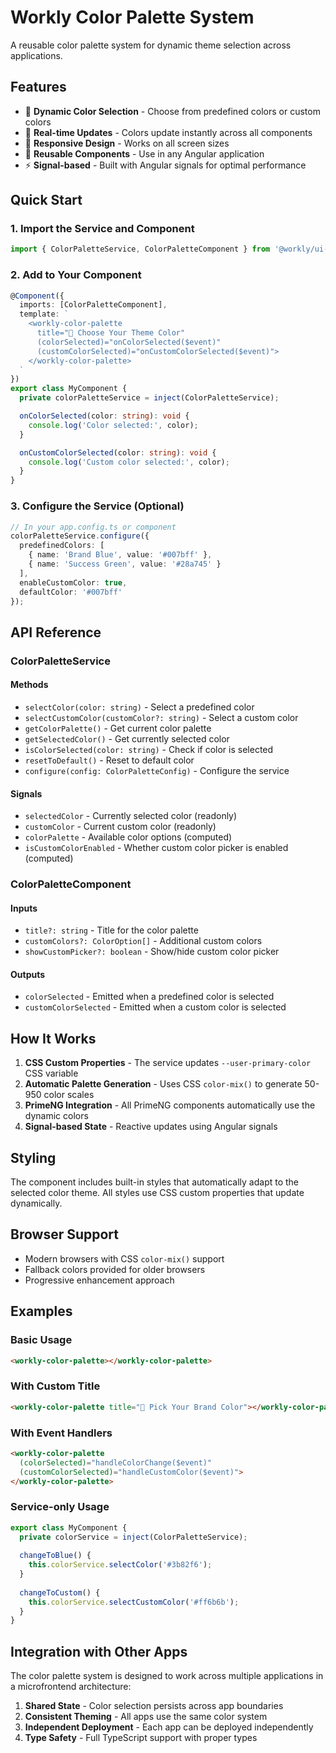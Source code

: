 # Workly Color Palette System

A reusable color palette system for dynamic theme selection across applications.

## Features

- 🎨 **Dynamic Color Selection** - Choose from predefined colors or custom colors
- 🔄 **Real-time Updates** - Colors update instantly across all components
- 📱 **Responsive Design** - Works on all screen sizes
- 🧩 **Reusable Components** - Use in any Angular application
- ⚡ **Signal-based** - Built with Angular signals for optimal performance

## Quick Start

### 1. Import the Service and Component

```typescript
import { ColorPaletteService, ColorPaletteComponent } from '@workly/ui-component';
```

### 2. Add to Your Component

```typescript
@Component({
  imports: [ColorPaletteComponent],
  template: `
    <workly-color-palette 
      title="🎨 Choose Your Theme Color"
      (colorSelected)="onColorSelected($event)"
      (customColorSelected)="onCustomColorSelected($event)">
    </workly-color-palette>
  `
})
export class MyComponent {
  private colorPaletteService = inject(ColorPaletteService);

  onColorSelected(color: string): void {
    console.log('Color selected:', color);
  }

  onCustomColorSelected(color: string): void {
    console.log('Custom color selected:', color);
  }
}
```

### 3. Configure the Service (Optional)

```typescript
// In your app.config.ts or component
colorPaletteService.configure({
  predefinedColors: [
    { name: 'Brand Blue', value: '#007bff' },
    { name: 'Success Green', value: '#28a745' }
  ],
  enableCustomColor: true,
  defaultColor: '#007bff'
});
```

## API Reference

### ColorPaletteService

#### Methods

- `selectColor(color: string)` - Select a predefined color
- `selectCustomColor(customColor?: string)` - Select a custom color
- `getColorPalette()` - Get current color palette
- `getSelectedColor()` - Get currently selected color
- `isColorSelected(color: string)` - Check if color is selected
- `resetToDefault()` - Reset to default color
- `configure(config: ColorPaletteConfig)` - Configure the service

#### Signals

- `selectedColor` - Currently selected color (readonly)
- `customColor` - Current custom color (readonly)
- `colorPalette` - Available color options (computed)
- `isCustomColorEnabled` - Whether custom color picker is enabled (computed)

### ColorPaletteComponent

#### Inputs

- `title?: string` - Title for the color palette
- `customColors?: ColorOption[]` - Additional custom colors
- `showCustomPicker?: boolean` - Show/hide custom color picker

#### Outputs

- `colorSelected` - Emitted when a predefined color is selected
- `customColorSelected` - Emitted when a custom color is selected

## How It Works

1. **CSS Custom Properties** - The service updates `--user-primary-color` CSS variable
2. **Automatic Palette Generation** - Uses CSS `color-mix()` to generate 50-950 color scales
3. **PrimeNG Integration** - All PrimeNG components automatically use the dynamic colors
4. **Signal-based State** - Reactive updates using Angular signals

## Styling

The component includes built-in styles that automatically adapt to the selected color theme. All styles use CSS custom properties that update dynamically.

## Browser Support

- Modern browsers with CSS `color-mix()` support
- Fallback colors provided for older browsers
- Progressive enhancement approach

## Examples

### Basic Usage
```html
<workly-color-palette></workly-color-palette>
```

### With Custom Title
```html
<workly-color-palette title="🎨 Pick Your Brand Color"></workly-color-palette>
```

### With Event Handlers
```html
<workly-color-palette 
  (colorSelected)="handleColorChange($event)"
  (customColorSelected)="handleCustomColor($event)">
</workly-color-palette>
```

### Service-only Usage
```typescript
export class MyComponent {
  private colorService = inject(ColorPaletteService);
  
  changeToBlue() {
    this.colorService.selectColor('#3b82f6');
  }
  
  changeToCustom() {
    this.colorService.selectCustomColor('#ff6b6b');
  }
}
```

## Integration with Other Apps

The color palette system is designed to work across multiple applications in a microfrontend architecture:

1. **Shared State** - Color selection persists across app boundaries
2. **Consistent Theming** - All apps use the same color system
3. **Independent Deployment** - Each app can be deployed independently
4. **Type Safety** - Full TypeScript support with proper types